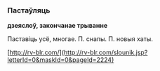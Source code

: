 ### Пастаўляць
**дзеяслоў, закончанае трыванне**

Паставіць усё, многае. П. снапы. П. новыя хаты.

<a rel="author">[http://rv-blr.com/](http://rv-blr.com/slounik.jsp?letterId=0&maskId=0&pageId=2224)</a>
